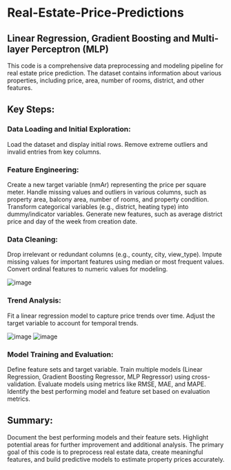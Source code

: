 # Real-Estate-Price-Predictions
## Linear Regression, Gradient Boosting and Multi-layer Perceptron (MLP)

This code is a comprehensive data preprocessing and modeling pipeline for real estate price prediction. The dataset contains information about various properties, including price, area, number of rooms, district, and other features.

## Key Steps:
### Data Loading and Initial Exploration:

Load the dataset and display initial rows.
Remove extreme outliers and invalid entries from key columns.

### Feature Engineering:

Create a new target variable (nmAr) representing the price per square meter.
Handle missing values and outliers in various columns, such as property area, balcony area, number of rooms, and property condition.
Transform categorical variables (e.g., district, heating type) into dummy/indicator variables.
Generate new features, such as average district price and day of the week from creation date.

### Data Cleaning:

Drop irrelevant or redundant columns (e.g., county, city, view_type).
Impute missing values for important features using median or most frequent values.
Convert ordinal features to numeric values for modeling.

![image](https://github.com/eva-vision/Real-Estate-Price-Predictions/assets/52841811/b14343da-a00b-4cc3-947c-7c9260c16868)


### Trend Analysis:

Fit a linear regression model to capture price trends over time.
Adjust the target variable to account for temporal trends.

![image](https://github.com/eva-vision/Real-Estate-Price-Predictions/assets/52841811/9766ce5f-613b-4147-84f6-6f677ce823b3)
![image](https://github.com/eva-vision/Real-Estate-Price-Predictions/assets/52841811/565be843-062a-4694-84bd-781ee918619c)


### Model Training and Evaluation:

Define feature sets and target variable.
Train multiple models (Linear Regression, Gradient Boosting Regressor, MLP Regressor) using cross-validation.
Evaluate models using metrics like RMSE, MAE, and MAPE.
Identify the best performing model and feature set based on evaluation metrics.

## Summary:

Document the best performing models and their feature sets.
Highlight potential areas for further improvement and additional analysis.
The primary goal of this code is to preprocess real estate data, create meaningful features, and build predictive models to estimate property prices accurately.
